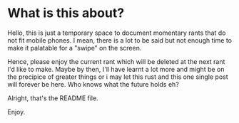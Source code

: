 # What is this about?

Hello, this is just a temporary space to document momentary rants that do not fit mobile phones. I mean, there is a lot to be said but not enough time to make it palatable for a "swipe" on the screen.

Hence, please enjoy the current rant which will be deleted at the next rant I'd like to make. Maybe by then, I'll have learnt a lot more and might be on the precipice of greater things or i may let this rust and this one single post will forever be here. Who knows what the future holds eh?

Alright, that's the README file.

Enjoy.
